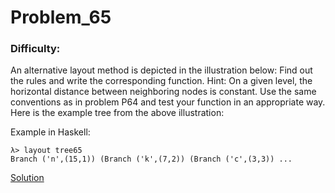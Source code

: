 # Problem_65
### Difficulty: 
An alternative layout method is depicted in the illustration below:
Find out the rules and write the corresponding function.
Hint: On a given level, the horizontal distance between neighboring nodes is constant.
Use the same conventions as in problem P64 and test your function in an appropriate way.
Here is the example tree from the above illustration:

Example in Haskell:

```
λ> layout tree65
Branch ('n',(15,1)) (Branch ('k',(7,2)) (Branch ('c',(3,3)) ...
```
[Solution](https://wiki.haskell.org/99_questions/Solutions/65)
